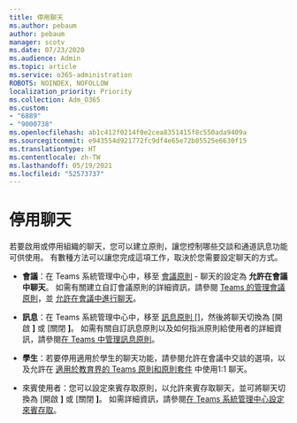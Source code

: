 ```yaml
---
title: 停用聊天
ms.author: pebaum
author: pebaum
manager: scotv
ms.date: 07/23/2020
ms.audience: Admin
ms.topic: article
ms.service: o365-administration
ROBOTS: NOINDEX, NOFOLLOW
localization_priority: Priority
ms.collection: Adm_O365
ms.custom:
- "6889"
- "9000738"
ms.openlocfilehash: ab1c412f0214f0e2cea8351415f8c550ada9409a
ms.sourcegitcommit: e943554d921772fc9df4e65e72b05525e6630f15
ms.translationtype: HT
ms.contentlocale: zh-TW
ms.lasthandoff: 05/19/2021
ms.locfileid: "52573737"
---
```

# <a name="disable-chat"></a>停用聊天

若要啟用或停用組織的聊天，您可以建立原則，讓您控制哪些交談和通道訊息功能可供使用。 有數種方法可以讓您完成這項工作，取決於您需要設定聊天的方式。

- **會議**：在 Teams 系統管理中心中，移至 [會議原則](https://admin.teams.microsoft.com/) - 聊天的設定為 **允許在會議中聊天**。 如需有關建立自訂會議原則的詳細資訊，請參閱 [Teams 的管理會議原則](/microsoftteams/meeting-policies-in-teams)，並 [允許在會議中進行聊天](/microsoftteams/meeting-policies-in-teams#allow-chat-in-meetings)。

- **訊息**：在 Teams 系統管理中心中，移至 [訊息原則 []](https://admin.teams.microsoft.com/)，然後將聊天切換為 [開啟 **]** 或 [關閉 **]**。 如需有關自訂訊息原則以及如何指派原則給使用者的詳細資訊，請參閱[在 Teams 中管理訊息原則](/microsoftteams/messaging-policies-in-teams)。

- **學生**：若要停用適用於學生的聊天功能，請參閱允許在會議中交談的選項，以及允許在 [適用於教育界的 Teams 原則和原則套件](/microsoftteams/policy-packages-edu) 中使用1:1 聊天。

- 來賓使用者：您可以設定來賓存取原則，以允許來賓存取聊天，並可將聊天切換為 [開啟 **]** 或 [關閉 **]**。 如需詳細資訊，請參閱[在 Teams 系統管理中心設定來賓存取](/microsoftteams/set-up-guests#configure-guest-access-in-the-teams-admin-center)。




